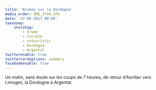 ```yaml
---
title: 'Brumes sur la Dordogne'
media_order: IMG_2744.JPG
date: '27-06-2017 00:00'
taxonomy:
    instatag:
        - brume
        - Corrèze
        - untouristic
        - Dordogne
        - Argentat
twitterenable: true
twittercardoptions: summary
facebookenable: true
---
```


Un matin, sans doute sur les coups de 7 heures, de retour d'Aurillac vers Limoges, la Dordogne à Argentat.